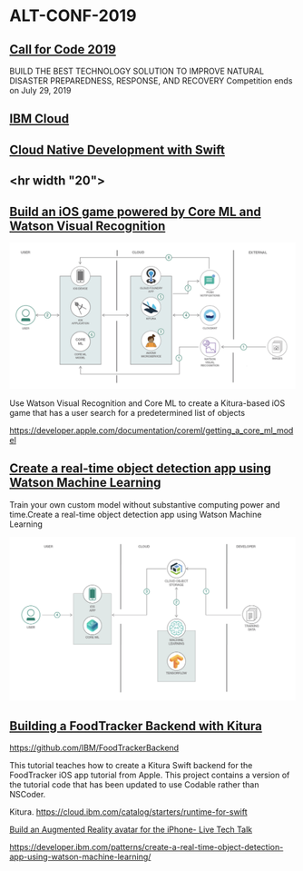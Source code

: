 # ALT-CONF-2019

##  <a href="https://callforcode.org/challenge/">Call for Code 2019</a>

BUILD THE BEST TECHNOLOGY SOLUTION TO IMPROVE NATURAL DISASTER PREPAREDNESS, RESPONSE, AND RECOVERY
Competition ends on July 29, 2019

## <a href="https://cloud.ibm.com/catalog">IBM Cloud</a>

## <a href="https://www.ibm.com/cloud/swift">Cloud Native Development with Swift</a>

## <hr width "20">

## <a href="https://developer.ibm.com/patterns/build-an-ios-game-powered-by-core-ml-and-watson-visual-recognition/">Build an iOS game powered by Core ML and Watson Visual Recognition</a>

<img src="Watson_ML.png">

Use Watson Visual Recognition and Core ML to create a Kitura-based iOS game 
that has a  user search for a predetermined list of objects

https://developer.apple.com/documentation/coreml/getting_a_core_ml_model

## <a href="https://developer.ibm.com/patterns/create-a-real-time-object-detection-app-using-watson-machine-learning/">Create a real-time object detection app using Watson Machine Learning</a>

Train your own custom model without substantive computing power and time.Create a real-time object detection app using Watson Machine Learning

<img src="Tensorflow.png">



## <a href="https://developer.ibm.com/patterns/create-a-real-time-object-detection-app-using-watson-machine-learning/">Building a FoodTracker Backend with Kitura</a>

https://github.com/IBM/FoodTrackerBackend

This tutorial teaches how to create a Kitura Swift backend for the FoodTracker iOS app tutorial from Apple. This project contains a version of the tutorial code that has been updated to use Codable rather than NSCoder.

Kitura.  https://cloud.ibm.com/catalog/starters/runtime-for-swift

[Build an Augmented Reality avatar for the iPhone- Live Tech Talk](https://developer.ibm.com/videos/build-an-ar-avatar-for-the-iphone-live-tech-talk/)

https://developer.ibm.com/patterns/create-a-real-time-object-detection-app-using-watson-machine-learning/
